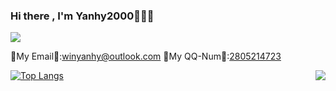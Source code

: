 ### Hi there , I'm Yanhy2000🎉🎉🎉

[![](https://img.shields.io/badge/Play-Minecraft%20Bedrock-33aadd?style=flat-square&logo=minecraft&logoColor=ffffff)](https://minecraft.net/)

📧My Email📧:[winyanhy@outlook.com](mailto:winyanhy@outlook.com)
📱My QQ-Num📱:[2805214723](tencent://AddContact/?fromId=45&fromSubId=1&subcmd=all&uin=2805214723)

<img align="right" src="https://github-readme-stats.vercel.app/api?username=yanhy2000&locale=cn&show_icons=true&count_private=true&include_all_commits=true"/>

[![Top Langs](https://github-readme-stats.vercel.app/api/top-langs/?username=yanhy2000&locale=cn&layout=compact)](https://github.com/yanhy2000)
